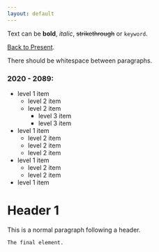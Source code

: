 ```yaml
---
layout: default
---
```


Text can be **bold**, _italic_, ~~strikethrough~~ or `keyword`.

[Back to Present](./index.md).

There should be whitespace between paragraphs.

### 2020 - 2089:

- level 1 item
  - level 2 item
  - level 2 item
    - level 3 item
    - level 3 item
- level 1 item
  - level 2 item
  - level 2 item
  - level 2 item
- level 1 item
  - level 2 item
  - level 2 item
- level 1 item

# Header 1

This is a normal paragraph following a header.


```
The final element.
```
